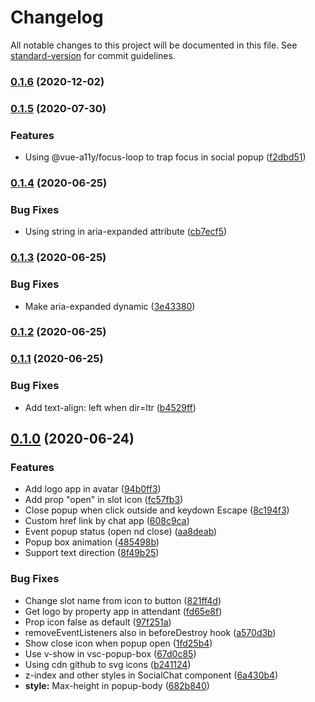 # Changelog

All notable changes to this project will be documented in this file. See [standard-version](https://github.com/conventional-changelog/standard-version) for commit guidelines.

### [0.1.6](https://github.com/ktquez/vue-social-chat/compare/v0.1.5...v0.1.6) (2020-12-02)

### [0.1.5](https://github.com/ktquez/vue-social-chat/compare/v0.1.4...v0.1.5) (2020-07-30)


### Features

* Using @vue-a11y/focus-loop to trap focus in social popup ([f2dbd51](https://github.com/ktquez/vue-social-chat/commit/f2dbd5138cbbcafdaf8bbf9b5541bacc00e669c9))

### [0.1.4](https://github.com/ktquez/vue-social-chat/compare/v0.1.3...v0.1.4) (2020-06-25)


### Bug Fixes

* Using string in aria-expanded attribute ([cb7ecf5](https://github.com/ktquez/vue-social-chat/commit/cb7ecf5c839a62beb38956da3f888dcafc91e7d4))

### [0.1.3](https://github.com/ktquez/vue-social-chat/compare/v0.1.2...v0.1.3) (2020-06-25)


### Bug Fixes

* Make aria-expanded dynamic ([3e43380](https://github.com/ktquez/vue-social-chat/commit/3e43380863bd4bc164dad522d50592335027e724))

### [0.1.2](https://github.com/ktquez/vue-social-chat/compare/v0.1.1...v0.1.2) (2020-06-25)

### [0.1.1](https://github.com/ktquez/vue-social-chat/compare/v0.1.0...v0.1.1) (2020-06-25)


### Bug Fixes

* Add text-align: left when dir=ltr ([b4529ff](https://github.com/ktquez/vue-social-chat/commit/b4529ff670a2f35dc0a4926dd8da65025f86fd25))

## [0.1.0](https://github.com/ktquez/vue-social-chat/compare/v0.0.1...v0.1.0) (2020-06-24)


### Features

* Add logo app in avatar ([94b0ff3](https://github.com/ktquez/vue-social-chat/commit/94b0ff3267b33a3c3787eb0056c4e6594fcb55f0))
* Add prop "open" in slot icon ([fc57fb3](https://github.com/ktquez/vue-social-chat/commit/fc57fb3ee9df5e80bd27895ca69e6588dabde0a6))
* Close popup when click outside and keydown Escape ([8c194f3](https://github.com/ktquez/vue-social-chat/commit/8c194f3827727b67b13221848e21c3c1d864e431))
* Custom href link by chat app ([608c9ca](https://github.com/ktquez/vue-social-chat/commit/608c9ca3fe20f7f6f6fb0875b6a3980e35c0b1e8))
* Event popup status (open nd close) ([aa8deab](https://github.com/ktquez/vue-social-chat/commit/aa8deab7f70338f8054be08394f5729fca7e0cea))
* Popup box animation ([485498b](https://github.com/ktquez/vue-social-chat/commit/485498b782a4fe5e5a4750abbf56a98852d0a3e1))
* Support text direction ([8f49b25](https://github.com/ktquez/vue-social-chat/commit/8f49b2534c821b3d328f2d22a94e9a68e3cc3979))


### Bug Fixes

* Change slot name from icon to button ([821ff4d](https://github.com/ktquez/vue-social-chat/commit/821ff4d2dc99cc803bf9ece4a75466b5b7bbcfbe))
* Get logo by property app in attendant ([fd65e8f](https://github.com/ktquez/vue-social-chat/commit/fd65e8f8749ee782fdf0ce9ca360bc8e0f5a00cb))
* Prop icon false as default ([97f251a](https://github.com/ktquez/vue-social-chat/commit/97f251a3a4f4ad826524d375e41b9aaab8ad54f8))
* removeEventListeners also in beforeDestroy hook ([a570d3b](https://github.com/ktquez/vue-social-chat/commit/a570d3bbe02574a9483b02eb2f506aeaf45cfaf9))
* Show close icon when popup open ([1fd25b4](https://github.com/ktquez/vue-social-chat/commit/1fd25b4c90dfa5612d98d46b7566b6b8a588d3fa))
* Use v-show in vsc-popup-box ([67d0c85](https://github.com/ktquez/vue-social-chat/commit/67d0c855b74efdee0848a71b91af71bcdbd3ce46))
* Using cdn github to svg icons ([b241124](https://github.com/ktquez/vue-social-chat/commit/b241124cacdfc16d004e11d0384cbd0aa481f0b3))
* z-index and other styles in SocialChat component ([6a430b4](https://github.com/ktquez/vue-social-chat/commit/6a430b4a0b258bb25c4cc85891c473ea5cd705e0))
* **style:** Max-height in popup-body ([682b840](https://github.com/ktquez/vue-social-chat/commit/682b840430afd7624bd6ee8d41deed4923b619c8))
